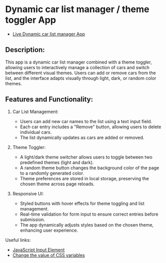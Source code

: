# Dynamic car list manager / theme toggler App

- [Live Dynamic car list manager App](https://dynamic-list-manager-theme-toggler.netlify.app/)

## Description:

This app is a dynamic car list manager combined with a theme toggler, allowing users to interactively manage a collection of cars and switch between different visual themes. Users can add or remove cars from the list, and the interface adapts visually through light, dark, or random color themes.

## Features and Functionality:

1.  Car List Management:

    - Users can add new car names to the list using a text input field.
    - Each car entry includes a "Remove" button, allowing users to delete individual cars.
    - The list dynamically updates as cars are added or removed.

2.  Theme Toggler:

    - A light/dark theme switcher allows users to toggle between two predefined themes (light and dark).
    - A random theme button changes the background color of the page to a randomly generated color.
    - Theme preferences are stored in local storage, preserving the chosen theme across page reloads.

3.  Responsive UI:

    - Styled buttons with hover effects for theme toggling and list management.
    - Real-time validation for form input to ensure correct entries before submission.
    - The app dynamically adjusts styles based on the chosen theme, enhancing user experience.

Useful links:

- [JavaScript Input Element](https://developer.mozilla.org/en-US/docs/Web/HTML/Element/input)
- [Change the value of CSS variables](https://www.w3schools.com/css/css3_variables_javascript.asp)
